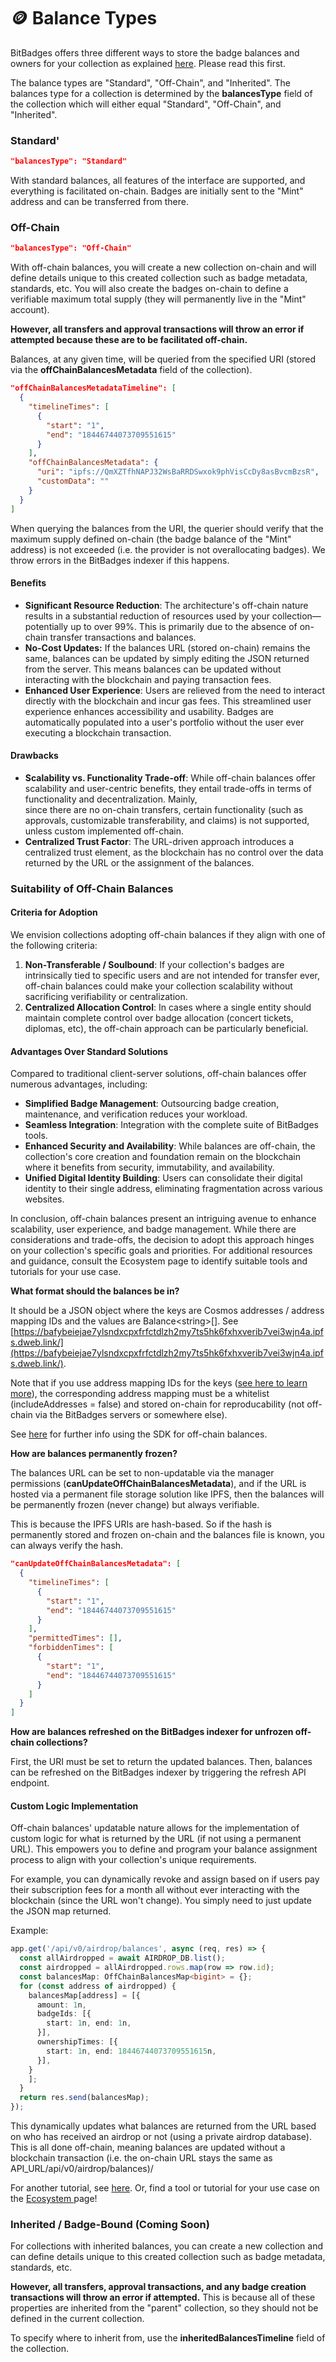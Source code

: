 # 🪙 Balance Types

BitBadges offers three different ways to store the badge balances and owners for your collection as explained [here](../../overview/concepts/balances-types.md). Please read this first.

The balance types are "Standard", "Off-Chain", and "Inherited". The balances type for a collection is determined by the **balancesType** field of the collection which will either equal "Standard", "Off-Chain", and "Inherited".

### Standard'

```json
"balancesType": "Standard"
```

With standard balances, all features of the interface are supported, and everything is facilitated on-chain. Badges are initially sent to the "Mint" address and can be transferred from there.

### Off-Chain

```json
"balancesType": "Off-Chain"
```

With off-chain balances, you will create a new collection on-chain and will define details unique to this created collection such as badge metadata, standards, etc. You will also create the badges on-chain to define a verifiable maximum total supply (they will permanently live in the "Mint" account).&#x20;

**However, all transfers and approval transactions will throw an error if attempted because these are to be facilitated off-chain.**

Balances, at any given time, will be queried from the specified URI (stored via the **offChainBalancesMetadata** field of the collection).&#x20;

```json
"offChainBalancesMetadataTimeline": [
  {
    "timelineTimes": [
      {
        "start": "1",
        "end": "18446744073709551615"
      }
    ],
    "offChainBalancesMetadata": {
      "uri": "ipfs://QmXZTfhNAPJ32WsBaRRDSwxok9phVisCcDy8asBvcmBzsR",
      "customData": ""
    }
  }
]
```

When querying the balances from the URI, the querier should verify that the maximum supply defined on-chain (the badge balance of the "Mint" address) is not exceeded (i.e. the provider is not overallocating badges). We throw errors in the BitBadges indexer if this happens.

#### Benefits

* **Significant Resource Reduction**: The architecture's off-chain nature results in a substantial reduction of resources used by your collection—potentially up to over 99%. This is primarily due to the absence of on-chain transfer transactions and balances.
* **No-Cost Updates:** If the balances URL (stored on-chain) remains the same, balances can be updated by simply editing the JSON returned from the server. This means balances can be updated without interacting with the blockchain and paying transaction fees.
* **Enhanced User Experience**: Users are relieved from the need to interact directly with the blockchain and incur gas fees. This streamlined user experience enhances accessibility and usability. Badges are automatically populated into a user's portfolio without the user ever executing a blockchain transaction.

#### Drawbacks

* **Scalability vs. Functionality Trade-off**: While off-chain balances offer scalability and user-centric benefits, they entail trade-offs in terms of functionality and decentralization. Mainly, \
  since there are no on-chain transfers, certain functionality (such as approvals, customizable transferability, and claims) is not supported, unless custom implemented off-chain.
* **Centralized Trust Factor**: The URL-driven approach introduces a centralized trust element, as the blockchain has no control over the data returned by the URL or the assignment of the balances.

### Suitability of Off-Chain Balances

#### Criteria for Adoption

We envision collections adopting off-chain balances if they align with one of the following criteria:

1. **Non-Transferable / Soulbound**: If your collection's badges are intrinsically tied to specific users and are not intended for transfer ever, off-chain balances could make your collection scalability without sacrificing verifiability or centralization.
2. **Centralized Allocation Control**: In cases where a single entity should maintain complete control over badge allocation (concert tickets, diplomas, etc), the off-chain approach can be particularly beneficial.&#x20;

#### Advantages Over Standard Solutions

Compared to traditional client-server solutions, off-chain balances offer numerous advantages, including:

* **Simplified Badge Management**: Outsourcing badge creation, maintenance, and verification reduces your workload.
* **Seamless Integration**: Integration with the complete suite of BitBadges tools.
* **Enhanced Security and Availability**: While balances are off-chain, the collection's core creation and foundation remain on the blockchain where it benefits from security, immutability, and availability.
* **Unified Digital Identity Building**: Users can consolidate their digital identity to their single address, eliminating fragmentation across various websites.

In conclusion, off-chain balances present an intriguing avenue to enhance scalability, user experience, and badge management. While there are considerations and trade-offs, the decision to adopt this approach hinges on your collection's specific goals and priorities. For additional resources and guidance, consult the Ecosystem page to identify suitable tools and tutorials for your use case.

**What format should the balances be in?**&#x20;

It should be a JSON object where the keys are Cosmos addresses / address mapping IDs and the values are Balance\<string>\[]. See [https://bafybeiejae7ylsndxcpxfrfctdlzh2my7ts5hk6fxhxverib7vei3wjn4a.ipfs.dweb.link/](https://bafybeiejae7ylsndxcpxfrfctdlzh2my7ts5hk6fxhxverib7vei3wjn4a.ipfs.dweb.link/).

Note that if you use address mapping IDs for the keys ([see here to learn more](../concepts/address-mappings-lists.md)), the corresponding address mapping must be a whitelist (includeAddresses = false) and stored on-chain for reproducability (not off-chain via the BitBadges servers or somewhere else).

See [here](../bitbadges-sdk/common-snippets/off-chain-balances.md) for further info using the SDK for off-chain balances.

**How are balances permanently frozen?**

The balances URL can be set to non-updatable via the manager permissions (**canUpdateOffChainBalancesMetadata**), and if the URL is hosted via a permanent file storage solution like IPFS, then the balances will be permanently frozen (never change) but always verifiable.&#x20;

This is because the IPFS URIs are hash-based. So if the hash is permanently stored and frozen on-chain and the balances file is known, you can always verify the hash.

```json
"canUpdateOffChainBalancesMetadata": [
  {
    "timelineTimes": [
      {
        "start": "1",
        "end": "18446744073709551615"
      }
    ],
    "permittedTimes": [],
    "forbiddenTimes": [
      {
        "start": "1",
        "end": "18446744073709551615"
      }
    ]
  }
]
```

**How are balances refreshed on the BitBadges indexer for unfrozen off-chain collections?**

First, the URI must be set to return the updated balances. Then, balances can be refreshed on the BitBadges indexer by triggering the refresh API endpoint.

#### Custom Logic Implementation

Off-chain balances' updatable nature allows for the implementation of custom logic for what is returned by the URL (if not using a permanent URL). This empowers you to define and program your balance assignment process to align with your collection's unique requirements.&#x20;

For example, you can dynamically revoke and assign based on if users pay their subscription fees for a month all without ever interacting with the blockchain (since the URL won't change). You simply need to just update the JSON map returned.

Example:

```typescript
app.get('/api/v0/airdrop/balances', async (req, res) => {
  const allAirdropped = await AIRDROP_DB.list();
  const airdropped = allAirdropped.rows.map(row => row.id);
  const balancesMap: OffChainBalancesMap<bigint> = {};
  for (const address of airdropped) {
    balancesMap[address] = [{
      amount: 1n,
      badgeIds: [{
        start: 1n, end: 1n,
      }],
      ownershipTimes: [{
        start: 1n, end: 18446744073709551615n,
      }],
    }
    ];
  }
  return res.send(balancesMap);
});
```

This dynamically updates what balances are returned from the URL based on who has received an airdrop or not (using a private airdrop database). This is all done off-chain, meaning balances are updated without a blockchain transaction (i.e. the on-chain URL stays the same as API\_URL/api/v0/airdrop/balances)/

For another tutorial, see [here](../tutorials/create-and-host-off-chain-balances.md). Or, find a tool or tutorial for your use case on the [Ecosystem ](../../overview/ecosystem.md)page!

### Inherited / Badge-Bound (Coming Soon)

For collections with inherited balances, you can create a new collection and can define details unique to this created collection such as badge metadata, standards, etc.&#x20;

**However, all transfers, approval transactions, and any badge creation transactions will throw an error if attempted.** This is because all of these properties are inherited from the "parent" collection, so they should not be defined in the current collection.

To specify where to inherit from, use the **inheritedBalancesTimeline** field of the collection.

